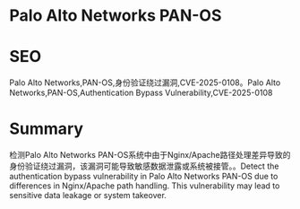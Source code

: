 # Palo Alto Networks PAN-OS
# SEO
Palo Alto Networks,PAN-OS,身份验证绕过漏洞,CVE-2025-0108。Palo Alto Networks,PAN-OS,Authentication Bypass Vulnerability,CVE-2025-0108
# Summary
检测Palo Alto Networks PAN-OS系统中由于Nginx/Apache路径处理差异导致的身份验证绕过漏洞，该漏洞可能导致敏感数据泄露或系统被接管。。Detect the authentication bypass vulnerability in Palo Alto Networks PAN-OS due to differences in Nginx/Apache path handling. This vulnerability may lead to sensitive data leakage or system takeover.
